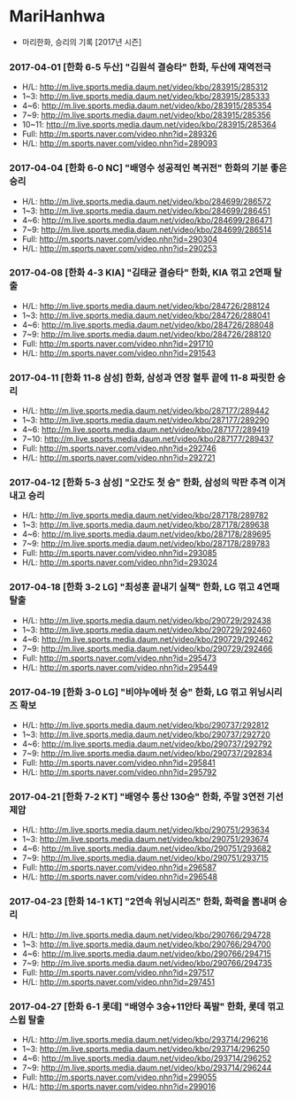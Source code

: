 # MariHanhwa
- 마리한화, 승리의 기록 [2017년 시즌]

### 2017-04-01 [한화 6-5 두산] "김원석 결승타" 한화, 두산에 재역전극
- H/L: http://m.live.sports.media.daum.net/video/kbo/283915/285312
- 1~3: http://m.live.sports.media.daum.net/video/kbo/283915/285333
- 4~6: http://m.live.sports.media.daum.net/video/kbo/283915/285354
- 7~9: http://m.live.sports.media.daum.net/video/kbo/283915/285356
- 10~11: http://m.live.sports.media.daum.net/video/kbo/283915/285364
- Full: http://m.sports.naver.com/video.nhn?id=289326
- H/L: http://m.sports.naver.com/video.nhn?id=289093

### 2017-04-04 [한화 6-0 NC] "배영수 성공적인 복귀전" 한화의 기분 좋은 승리
- H/L: http://m.live.sports.media.daum.net/video/kbo/284699/286572
- 1~3: http://m.live.sports.media.daum.net/video/kbo/284699/286451
- 4~6: http://m.live.sports.media.daum.net/video/kbo/284699/286471
- 7~9: http://m.live.sports.media.daum.net/video/kbo/284699/286514
- Full: http://m.sports.naver.com/video.nhn?id=290304
- H/L: http://m.sports.naver.com/video.nhn?id=290253

### 2017-04-08 [한화 4-3 KIA] "김태균 결승타" 한화, KIA 꺾고 2연패 탈출
- H/L: http://m.live.sports.media.daum.net/video/kbo/284726/288124
- 1~3: http://m.live.sports.media.daum.net/video/kbo/284726/288041
- 4~6: http://m.live.sports.media.daum.net/video/kbo/284726/288048
- 7~9: http://m.live.sports.media.daum.net/video/kbo/284726/288120
- Full: http://m.sports.naver.com/video.nhn?id=291710
- H/L: http://m.sports.naver.com/video.nhn?id=291543

### 2017-04-11 [한화 11-8 삼성] 한화, 삼성과 연장 혈투 끝에 11-8 짜릿한 승리
- H/L: http://m.live.sports.media.daum.net/video/kbo/287177/289442
- 1~3: http://m.live.sports.media.daum.net/video/kbo/287177/289290
- 4~6: http://m.live.sports.media.daum.net/video/kbo/287177/289419
- 7~10: http://m.live.sports.media.daum.net/video/kbo/287177/289437
- Full: http://m.sports.naver.com/video.nhn?id=292746
- H/L: http://m.sports.naver.com/video.nhn?id=292721

### 2017-04-12 [한화 5-3 삼성] "오간도 첫 승" 한화, 삼성의 막판 추격 이겨내고 승리
- H/L: http://m.live.sports.media.daum.net/video/kbo/287178/289782
- 1~3: http://m.live.sports.media.daum.net/video/kbo/287178/289638
- 4~6: http://m.live.sports.media.daum.net/video/kbo/287178/289695
- 7~9: http://m.live.sports.media.daum.net/video/kbo/287178/289783
- Full: http://m.sports.naver.com/video.nhn?id=293085
- H/L: http://m.sports.naver.com/video.nhn?id=293024

### 2017-04-18 [한화 3-2 LG] "최성훈 끝내기 실책" 한화, LG 꺾고 4연패 탈출
- H/L: http://m.live.sports.media.daum.net/video/kbo/290729/292438
- 1~3: http://m.live.sports.media.daum.net/video/kbo/290729/292460
- 4~6: http://m.live.sports.media.daum.net/video/kbo/290729/292462
- 7~9: http://m.live.sports.media.daum.net/video/kbo/290729/292466
- Full: http://m.sports.naver.com/video.nhn?id=295473
- H/L: http://m.sports.naver.com/video.nhn?id=295449

### 2017-04-19 [한화 3-0 LG] "비야누에바 첫 승" 한화, LG 꺾고 위닝시리즈 확보
- H/L: http://m.live.sports.media.daum.net/video/kbo/290737/292812
- 1~3: http://m.live.sports.media.daum.net/video/kbo/290737/292720
- 4~6: http://m.live.sports.media.daum.net/video/kbo/290737/292792
- 7~9: http://m.live.sports.media.daum.net/video/kbo/290737/292834
- Full: http://m.sports.naver.com/video.nhn?id=295841
- H/L: http://m.sports.naver.com/video.nhn?id=295792

### 2017-04-21 [한화 7-2 KT] "배영수 통산 130승" 한화, 주말 3연전 기선제압
- H/L: http://m.live.sports.media.daum.net/video/kbo/290751/293634
- 1~3: http://m.live.sports.media.daum.net/video/kbo/290751/293674
- 4~6: http://m.live.sports.media.daum.net/video/kbo/290751/293682
- 7~9: http://m.live.sports.media.daum.net/video/kbo/290751/293715
- Full: http://m.sports.naver.com/video.nhn?id=296587
- H/L: http://m.sports.naver.com/video.nhn?id=296548

### 2017-04-23 [한화 14-1 KT] "2연속 위닝시리즈" 한화, 화력을 뽐내며 승리
- H/L: http://m.live.sports.media.daum.net/video/kbo/290766/294728
- 1~3: http://m.live.sports.media.daum.net/video/kbo/290766/294700
- 4~6: http://m.live.sports.media.daum.net/video/kbo/290766/294715
- 7~9: http://m.live.sports.media.daum.net/video/kbo/290766/294735
- Full: http://m.sports.naver.com/video.nhn?id=297517
- H/L: http://m.sports.naver.com/video.nhn?id=297451

### 2017-04-27 [한화 6-1 롯데] "배영수 3승+11안타 폭발" 한화, 롯데 꺾고 스윕 탈출
- H/L: http://m.live.sports.media.daum.net/video/kbo/293714/296216
- 1~3: http://m.live.sports.media.daum.net/video/kbo/293714/296250
- 4~6: http://m.live.sports.media.daum.net/video/kbo/293714/296252
- 7~9: http://m.live.sports.media.daum.net/video/kbo/293714/296244
- Full: http://m.sports.naver.com/video.nhn?id=299055
- H/L: http://m.sports.naver.com/video.nhn?id=299016
